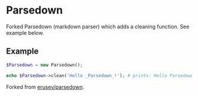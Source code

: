 <h1>Parsedown</h1>

Forked Parsedown (markdown parser) which adds a cleaning function. See example below.

## Example

```php
$Parsedown = new Parsedown();

echo $Parsedown->clean('Hello _Parsedown_!'); # prints: Hello Parsedown!
```

Forked from <a href="https://github.com/erusev/parsedown">erusev/parsedown</a>.
